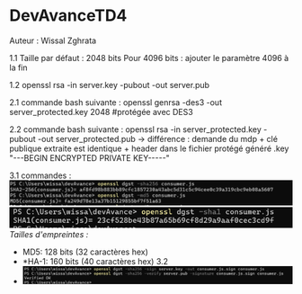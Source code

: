 # DevAvanceTD4
Auteur : Wissal Zghrata

1.1 Taille par défaut : 2048 bits
Pour 4096 bits : ajouter le paramètre 4096 à la fin

1.2 openssl rsa -in server.key -pubout -out server.pub

2.1 commande bash suivante : openssl genrsa -des3 -out server_protected.key 2048 #protégée avec DES3

2.2 commande bash suivante : openssl rsa -in server_protected.key -pubout -out server_protected.pub
-> différence : demande du mdp + clé publique extraite est identique + header dans le fichier protégé généré .key "---BEGIN ENCRYPTED PRIVATE KEY-----"

3.1 commandes : 
![img_1.png](img_1.png)
![img_2.png](img_2.png)
*Tailles d'empreintes :*

- MD5: 128 bits (32 caractères hex)
- *HA-1: 160 bits (40 caractères hex)
3.2
- ![img_3.png](img_3.png)